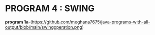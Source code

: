 # PROGRAM 4 : SWING

**program 1a**-(https://github.com/meghana7675/java-programs-with-all-output/blob/main/swingoperation.png)



